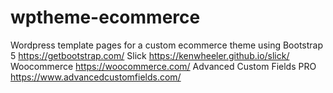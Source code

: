 # wptheme-ecommerce
Wordpress template pages for a custom ecommerce theme using 
Bootstrap 5 https://getbootstrap.com/
Slick https://kenwheeler.github.io/slick/ 
Woocommerce https://woocommerce.com/
Advanced Custom Fields PRO https://www.advancedcustomfields.com/
